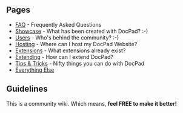 ## Pages

- [FAQ](https://github.com/balupton/docpad/wiki/FAQ) - Frequently Asked Questions
- [Showcase](https://github.com/balupton/docpad/wiki/Showcase) - What has been created with DocPad? :-)
- [Users](https://github.com/balupton/docpad/wiki/Users) - Who's behind the community? :-)
- [Hosting](https://github.com/balupton/docpad/wiki/Hosting) - Where can I host my DocPad Website?
- [Extensions](https://github.com/balupton/docpad/wiki/Extensions) - What extensions already exist?
- [Extending](https://github.com/balupton/docpad/wiki/Extending) - How can I extend DocPad?
- [Tips & Tricks](https://github.com/balupton/docpad/wiki/Tips-&-Tricks) - Nifty things you can do with DocPad
- [Everything Else](https://github.com/balupton/docpad/wiki/_pages)

## Guidelines

This is a community wiki. Which means, **feel FREE to make it better!**